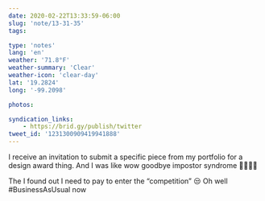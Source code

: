 ```yaml
---
date: 2020-02-22T13:33:59-06:00
slug: 'note/13-31-35'
tags:

type: 'notes'
lang: 'en'
weather: '71.8°F'
weather-summary: 'Clear'
weather-icon: 'clear-day'
lat: '19.2824'
long: '-99.2098'

photos:

syndication_links:
    - https://brid.gy/publish/twitter
tweet_id: '1231300909419941888'
---
```

I receive an invitation to submit a specific piece from my portfolio for a design award thing. And I was like wow goodbye impostor syndrome 👋🏼🍾🥳 

The I found out I need to pay to enter the “competition” 😒
Oh well #BusinessAsUsual now